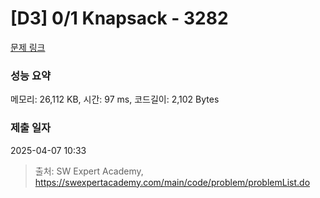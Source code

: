 # [D3] 0/1 Knapsack - 3282 

[문제 링크](https://swexpertacademy.com/main/code/problem/problemDetail.do?contestProbId=AWBJAVpqrzQDFAWr) 

### 성능 요약

메모리: 26,112 KB, 시간: 97 ms, 코드길이: 2,102 Bytes

### 제출 일자

2025-04-07 10:33



> 출처: SW Expert Academy, https://swexpertacademy.com/main/code/problem/problemList.do